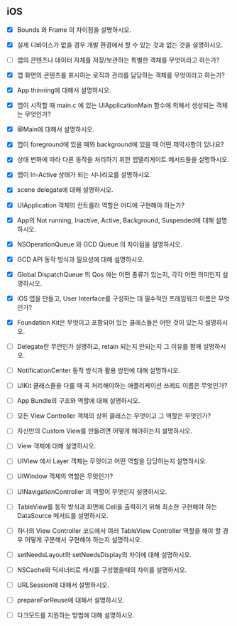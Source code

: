 ## iOS

- [x] Bounds 와 Frame 의 차이점을 설명하시오.

- [x] 실제 디바이스가 없을 경우 개발 환경에서 할 수 있는 것과 없는 것을 설명하시오.

- [ ] 앱의 콘텐츠나 데이터 자체를 저장/보관하는 특별한 객체를 무엇이라고 하는가?

- [x] 앱 화면의 콘텐츠를 표시하는 로직과 관리를 담당하는 객체를 무엇이라고 하는가?

- [x] App thinning에 대해서 설명하시오.



- [x] 앱이 시작할 때 main.c 에 있는 UIApplicationMain 함수에 의해서 생성되는 객체는 무엇인가?

- [x] @Main에 대해서 설명하시오.

- [x] 앱이 foreground에 있을 때와 background에 있을 때 어떤 제약사항이 있나요?

- [x] 상태 변화에 따라 다른 동작을 처리하기 위한 앱델리게이트 메서드들을 설명하시오.

- [x] 앱이 In-Active 상태가 되는 시나리오를 설명하시오.

- [x] scene delegate에 대해 설명하시오.

- [x] UIApplication 객체의 컨트롤러 역할은 어디에 구현해야 하는가?

- [x] App의 Not running, Inactive, Active, Background, Suspended에 대해 설명하시오.



- [x] NSOperationQueue 와 GCD Queue 의 차이점을 설명하시오.

- [x] GCD API 동작 방식과 필요성에 대해 설명하시오.

- [x] Global DispatchQueue 의 Qos 에는 어떤 종류가 있는지, 각각 어떤 의미인지 설명하시오.
  

- [x] iOS 앱을 만들고, User Interface를 구성하는 데 필수적인 프레임워크 이름은 무엇인가?

- [x] Foundation Kit은 무엇이고 포함되어 있는 클래스들은 어떤 것이 있는지 설명하시오.

- [ ] Delegate란 무언인가 설명하고, retain 되는지 안되는지 그 이유를 함께 설명하시오.

- [ ] NotificationCenter 동작 방식과 활용 방안에 대해 설명하시오.

- [ ] UIKit 클래스들을 다룰 때 꼭 처리해야하는 애플리케이션 쓰레드 이름은 무엇인가?

- [ ] App Bundle의 구조와 역할에 대해 설명하시오.

- [ ] 모든 View Controller 객체의 상위 클래스는 무엇이고 그 역할은 무엇인가?

- [ ] 자신만의 Custom View를 만들려면 어떻게 해야하는지 설명하시오.

- [ ] View 객체에 대해 설명하시오.

- [ ] UIView 에서 Layer 객체는 무엇이고 어떤 역할을 담당하는지 설명하시오.

- [ ] UIWindow 객체의 역할은 무엇인가?

- [ ] UINavigationController 의 역할이 무엇인지 설명하시오.

- [ ] TableView를 동작 방식과 화면에 Cell을 출력하기 위해 최소한 구현해야 하는 DataSource 메서드를 설명하시오.

- [ ] 하나의 View Controller 코드에서 여러 TableView Controller 역할을 해야 할 경우 어떻게 구분해서 구현해야 하는지 설명하시오.

- [ ] setNeedsLayout와 setNeedsDisplay의 차이에 대해 설명하시오.



- [ ] NSCache와 딕셔너리로 캐시를 구성했을때의 차이를 설명하시오.

- [ ] URLSession에 대해서 설명하시오.

- [ ] prepareForReuse에 대해서 설명하시오.

- [ ] 다크모드를 지원하는 방법에 대해 설명하시오.


